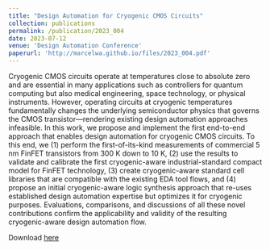 ```yaml
---
title: "Design Automation for Cryogenic CMOS Circuits"
collection: publications
permalink: /publication/2023_004
date: 2023-07-12
venue: 'Design Automation Conference'
paperurl: 'http://marcelwa.github.io/files/2023_004.pdf'
---
```


Cryogenic CMOS circuits operate at temperatures close to absolute zero and are essential in many applications such as controllers for quantum computing but also medical engineering, space technology, or physical instruments. However, operating circuits at cryogenic temperatures fundamentally changes the underlying semiconductor physics that governs the CMOS transistor—rendering existing design automation approaches infeasible. In this work, we propose and implement the first end-to-end approach that enables design automation for cryogenic CMOS circuits. To this end, we (1) perform the first-of-its-kind measurements of commercial 5 nm FinFET transistors from 300 K down to 10 K, (2) use the results to validate and calibrate the first cryogenic-aware industrial-standard compact model for FinFET technology, (3) create cryogenic-aware standard cell libraries that are compatible with the existing EDA tool flows, and (4) propose an initial cryogenic-aware logic synthesis approach that re-uses established design automation expertise but optimizes it for cryogenic purposes. Evaluations, comparisons, and discussions of all these novel contributions confirm the applicability and validity of the resulting cryogenic-aware design automation flow.

Download [here](http://marcelwa.github.io/files/2023_004.pdf)
